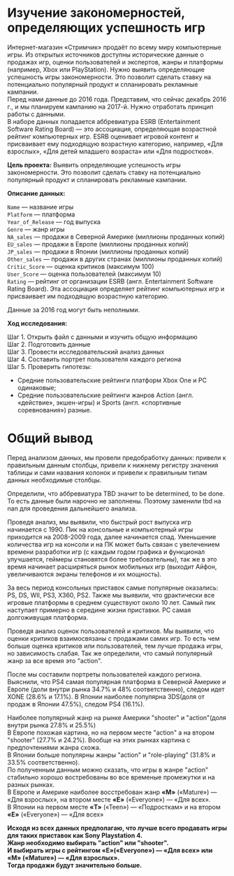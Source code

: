 # Изучение закономерностей, определяющих успешность игр

Интернет-магазин «Стримчик» продаёт по всему миру компьютерные игры. Из открытых источников доступны исторические данные о продажах игр, оценки пользователей и экспертов, жанры и платформы (например, Xbox или PlayStation). Нужно выявить определяющие успешность игры закономерности. Это позволит сделать ставку на потенциально популярный продукт и спланировать рекламные кампании.  
Перед нами данные до 2016 года. Представим, что сейчас декабрь 2016 г., и мы планируем кампанию на 2017-й. Нужно отработать принцип работы с данными.  
В наборе данных попадается аббревиатура ESRB (Entertainment Software Rating Board) — это ассоциация, определяющая возрастной рейтинг компьютерных игр. ESRB оценивает игровой контент и присваивает ему подходящую возрастную категорию, например, «Для взрослых», «Для детей младшего возраста» или «Для подростков».

**Цель проекта:**  Выявить определяющие успешность игры закономерности. Это позволит сделать ставку на потенциально популярный продукт и спланировать рекламные кампании.

**Описание данных:**

`Name` — название игры  
`Platform` — платформа  
`Year_of_Release` — год выпуска  
`Genre` — жанр игры  
`NA_sales` — продажи в Северной Америке (миллионы проданных копий)  
`EU_sales` — продажи в Европе (миллионы проданных копий)  
`JP_sales` — продажи в Японии (миллионы проданных копий)  
`Other_sales` — продажи в других странах (миллионы проданных копий)  
`Critic_Score` — оценка критиков (максимум 100)  
`User_Score` — оценка пользователей (максимум 10)  
`Rating` — рейтинг от организации ESRB (англ. Entertainment Software Rating Board). Эта ассоциация определяет рейтинг компьютерных игр и присваивает им подходящую возрастную категорию.

Данные за 2016 год могут быть неполными.

**Ход исследования:**

Шаг 1. Открыть файл с данными и изучить общую информацию  
Шаг 2. Подготовить данные  
Шаг 3. Провести исследовательский анализ данных  
Шаг 4. Составить портрет пользователя каждого региона  
Шаг 5. Проверить гипотезы:
- Средние пользовательские рейтинги платформ Xbox One и PC одинаковые;
- Средние пользовательские рейтинги жанров Action (англ. «действие», экшен-игры) и Sports (англ. «спортивные соревнования») разные.


# Общий вывод

Перед анализом данных, мы провели предобработку данных: привели к правильным данным столбцы, привели к нижнему регистру значения таблицы и сами названия колонок и привели к правильным типам данных необходимые столбцы.

Определили, что аббревиатура TBD значит to be determined, to be done. То есть данные были нарочно не заполнены. Поэтому заменили tbd на nan для проведения дальнейшего анализа.

Проведя анализ, мы выявили, что быстрый рост выпуска игр начинается с 1990. Пик на консольные и компьютерный игры приходится на 2008-2009 года, далее начинается спад.
Уменьшение количества игр на консоли и на ПК может быть связан с увелечением времени разработки игр (с каждым годом графика и функционал улучшается, геймеры становятся более требовательны), так же в это время начинает расширяться рынок мобильных игр (выходит Айфон, увеличиваются экраны телефонов и их мощность).

За весь период консольных приставок самые популярные оказались: PS, DS, WII, PS3, X360, PS2.
Также мы выявили, что gрактически все игровые платформы в среднем существуют около 10 лет.
Самый пик наступает примерно в середине жизни приставки.
PC самая долгоживущая платформа.

Проведя анализ оценок пользователей и критиков. Мы выявили, что оценки критиков взаимосвязаны с продажами самих игр. То есть чем больше оценка критиков или пользователей, тем лучше продажа игры, но зависимость слабая.
Так же определили, что самый популярный жанр за все время это "action".

После мы составили портреты пользователей каждого региона.
Выяснили, что PS4 самая популярная платформа в Северной Америке и Европе (доли внутри рынка 34.7% и 48% соответственно), следом идет XONE (28.6% и 17.1%).
В Японии наиболее популярна 3DS(доля от продаж в Японии 47.5%), следом PS4 (16.1%).

Наиболее популярный жанр на рынке Америки "shooter" и "action"(доля внутри рынка 27.8% и 25.5%)  
В Европе похожая картина, но на первом месте "action" а на втором "shooter" (27.7% и 24.2%). Вообще на этих рынках картина с предпочтениями жанра схожа.  
В Японии больше популярны жанры "action" и "role-playing" (31.8% и 33.5% соответственно).  
По полученным данным можно сказать, что игры в жанре "action" стабильно хорошо востребованы во все временые промежутки и на разных рынках.  
В Европе и Америке наиболее восстребован жанр **«M»** («Mature») — «Для взрослых», на втором месте **«E»** («Everyone») — «Для всех».  
В Японии на первом месте **«T»** («Teen») — «Подросткам»  и на втором **«E»** («Everyone») — «Для всех»

**Исходя из всех данных предполагаю, что лучше всего продавать игры для таких приставок как Sony Playstation 4.  
Жанр необходимо выбирать "action" или "shooter".  
И выбирать игры с рейтингом «E»(«Everyone») — «Для всех» или «M» («Mature») — «Для взрослых».  
Тогда продажи будут значительно больше.**

